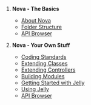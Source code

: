 1. **Nova - The Basics**
   - [About Nova](basics.about)
   - [Folder Structure](basics.folder-structure)
   - [API Browser](api)

2. **Nova - Your Own Stuff**
   - [Coding Standards](nova.coding-standards)
   - [Extending Classes](nova.extending-classes)
   - [Extending Controllers](nova.extending-controllers)
   - [Building Modules](nova.building-modules)
   - [Getting Started with Jelly](nova.started-jelly)
   - [Using Jelly](nova.using-jelly)
   - [API Browser](api)